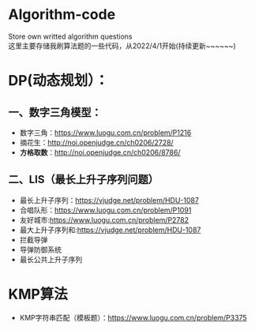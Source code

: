 # Algorithm-code
Store own writted algorithm questions  
这里主要存储我刷算法题的一些代码，从2022/4/1开始(持续更新~~~~~~)
# DP(动态规划）：
## 一、数字三角模型：
  + 数字三角：https://www.luogu.com.cn/problem/P1216
  + 摘花生：http://noi.openjudge.cn/ch0206/2728/
  + **方格取数**：http://noi.openjudge.cn/ch0206/8786/
## 二、LIS（最长上升子序列问题）
  + 最长上升子序列：https://vjudge.net/problem/HDU-1087
  + 合唱队形：https://www.luogu.com.cn/problem/P1091
  + 友好城市:https://www.luogu.com.cn/problem/P2782
  + 最大上升子序列和:https://vjudge.net/problem/HDU-1087
  + 拦截导弹
  + 导弹防御系统
  + 最长公共上升子序列
# KMP算法
  + KMP字符串匹配（模板题）：https://www.luogu.com.cn/problem/P3375
